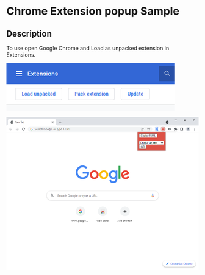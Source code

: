 # Chrome Extension popup Sample



## Description

To use open Google Chrome and Load as unpacked extension in Extensions.

![Extensions](Extensions.png)

![Screenshot](Screenshot.png)

